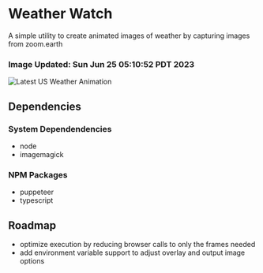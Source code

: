 # Weather Watch

A simple utility to create animated images of weather by capturing images from zoom.earth

### Image Updated: Sun Jun 25 05:10:52 PDT 2023

![Latest US Weather Animation](animations/2023-06-25.webp)

## Dependencies
### System Dependendencies
* node
* imagemagick
### NPM Packages
* puppeteer
* typescript

## Roadmap
* optimize execution by reducing browser calls to only the frames needed
* add environment variable support to adjust overlay and output image options
